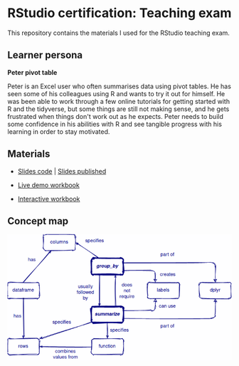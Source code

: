 # RStudio certification: Teaching exam

This repository contains the materials I used for the RStudio teaching exam.

## Learner persona

**Peter pivot table**

Peter is an Excel user who often summarises data using pivot tables. He has seen some of his colleagues using R and wants to try it out for himself. He was been able to work through a few online tutorials for getting started with R and the tidyverse, but some things are still not making sense, and he gets frustrated when things don't work out as he expects. Peter needs to build some confidence in his abilities with R and see tangible progress with his learning in order to stay motivated.

## Materials

-   [Slides code](slides/index.html) | [Slides published](https://split-apply-combine-with-dplyr.netlify.app)

-   [Live demo workbook](live_example.Rmd)

-   [Interactive workbook](https://harryfish.shinyapps.io/formative_assessment/)

## Concept map


![](slides/img/grouby_summarise.png)
